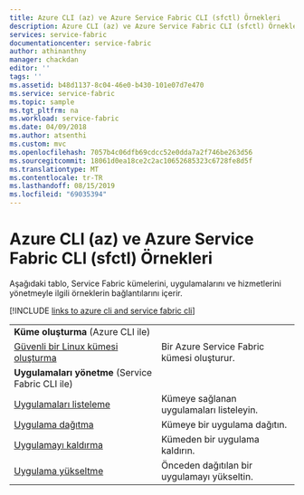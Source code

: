 ```yaml
---
title: Azure CLI (az) ve Azure Service Fabric CLI (sfctl) Örnekleri
description: Azure CLI (az) ve Azure Service Fabric CLI (sfctl) Örnekleri
services: service-fabric
documentationcenter: service-fabric
author: athinanthny
manager: chackdan
editor: ''
tags: ''
ms.assetid: b48d1137-8c04-46e0-b430-101e07d7e470
ms.service: service-fabric
ms.topic: sample
ms.tgt_pltfrm: na
ms.workload: service-fabric
ms.date: 04/09/2018
ms.author: atsenthi
ms.custom: mvc
ms.openlocfilehash: 7057b4c06dfb69cdcc52e0dda7a2f746be263d56
ms.sourcegitcommit: 18061d0ea18ce2c2ac10652685323c6728fe8d5f
ms.translationtype: MT
ms.contentlocale: tr-TR
ms.lasthandoff: 08/15/2019
ms.locfileid: "69035394"
---
```

# <a name="azure-cli-az-and-azure-service-fabric-cli-sfctl-samples"></a>Azure CLI (az) ve Azure Service Fabric CLI (sfctl) Örnekleri

Aşağıdaki tablo, Service Fabric kümelerini, uygulamalarını ve hizmetlerini yönetmeyle ilgili örneklerin bağlantılarını içerir.

[!INCLUDE [links to azure cli and service fabric cli](../../includes/service-fabric-sfctl.md)]

| | |
|-|-|
| **Küme oluşturma** (Azure CLI ile)||
| [Güvenli bir Linux kümesi oluşturma](./scripts/cli-create-cluster.md)| Bir Azure Service Fabric kümesi oluşturur. |
| **Uygulamaları yönetme** (Service Fabric CLI ile)||
| [Uygulamaları listeleme](./scripts/sfctl-list-applications.md)| Kümeye sağlanan uygulamaları listeleyin.|
| [Uygulama dağıtma](./scripts/cli-deploy-application.md)| Kümeye bir uygulama dağıtın.|
| [Uygulamayı kaldırma](./scripts/cli-remove-application.md)| Kümeden bir uygulama kaldırın.|
| [Uygulama yükseltme](./scripts/sfctl-upgrade-application.md)| Önceden dağıtılan bir uygulamayı yükseltin.|

